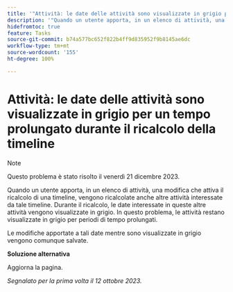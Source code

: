 ```yaml
---
title: '"Attività: le date delle attività sono visualizzate in grigio per un tempo prolungato durante il ricalcolo della timeline'
description: '"Quando un utente apporta, in un elenco di attività, una modifica che attiva il ricalcolo di una timeline, vengono ricalcolate anche altre attività interessate da tale timeline. Durante il ricalcolo, le date interessate in queste altre attività vengono visualizzate in grigio. In questo problema, le attività restano visualizzate in grigio per periodi di tempo prolungati. ”'
hidefromtoc: true
feature: Tasks
source-git-commit: b74a577bc652f822b4ff9d835952f9b8145ae6dc
workflow-type: tm+mt
source-wordcount: '155'
ht-degree: 100%

---
```



# Attività: le date delle attività sono visualizzate in grigio per un tempo prolungato durante il ricalcolo della timeline

>[!NOTE]
>
>Questo problema è stato risolto il venerdì 21 dicembre 2023.

Quando un utente apporta, in un elenco di attività, una modifica che attiva il ricalcolo di una timeline, vengono ricalcolate anche altre attività interessate da tale timeline. Durante il ricalcolo, le date interessate in queste altre attività vengono visualizzate in grigio. In questo problema, le attività restano visualizzate in grigio per periodi di tempo prolungati. 

Le modifiche apportate a tali date mentre sono visualizzate in grigio vengono comunque salvate.

**Soluzione alternativa**

Aggiorna la pagina.

_Segnalato per la prima volta il 12 ottobre 2023._

